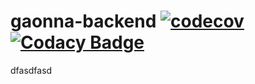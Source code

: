 # gaonna-backend  [![codecov](https://codecov.io/gh/bbolab/gaonna-backend/branch/master/graph/badge.svg?token=S9Y5MV4C78)](https://codecov.io/gh/bbolab/gaonna-backend) [![Codacy Badge](https://app.codacy.com/project/badge/Grade/7dd963ae549b4f6398f62e2d4bd7caa8)](https://www.codacy.com/gh/bbolab/gaonna-backend/dashboard?utm_source=github.com&amp;utm_medium=referral&amp;utm_content=bbolab/gaonna-backend&amp;utm_campaign=Badge_Grade)
dfasdfasd